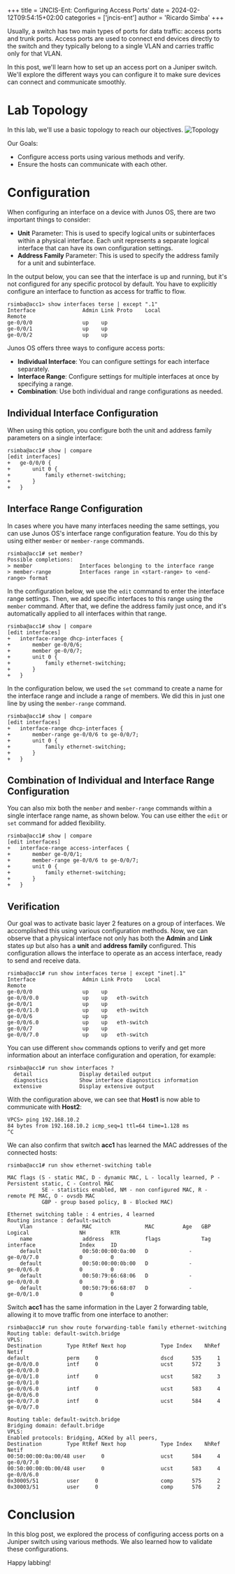 +++
title = 'JNCIS-Ent: Configuring Access Ports'
date = 2024-02-12T09:54:15+02:00
categories = ['jncis-ent']
author = 'Ricardo Simba'
+++

Usually, a switch has two main types of ports for data traffic: access ports and trunk ports. Access ports are used to connect end devices directly to the switch and they typically belong to a single VLAN and carries traffic only for that VLAN.

In this post, we'll learn how to set up an access port on a Juniper switch. We'll explore the different ways you can configure it to make sure devices can connect and communicate smoothly.

# Lab Topology
In this lab, we'll use a basic topology to reach our objectives.
![Topology](/images/junos_access_ports.jpg)

Our Goals:
- Configure access ports using various methods and verify.
- Ensure the hosts can communicate with each other.

# Configuration
When configuring an interface on a device with Junos OS, there are two important things to consider:
- **Unit** Parameter: This is used to specify logical units or subinterfaces within a physical interface. Each unit represents a separate logical interface that can have its own configuration settings. 
- **Address Family** Parameter: This is used to specify the address family for a unit and subinterface. 

In the output below, you can see that the interface is up and running, but it's not configured for any specific protocol by default. You have to explicitly configure an interface to function as access for traffic to flow.
```
rsimba@acc1> show interfaces terse | except ".1"
Interface               Admin Link Proto    Local                 Remote
ge-0/0/0                up    up
ge-0/0/1                up    up
ge-0/0/2                up    up
```
Junos OS offers three ways to configure access ports:
- **Individual Interface**: You can configure settings for each interface separately.
- **Interface Range**: Configure settings for multiple interfaces at once by specifying a range.
- **Combination**: Use both individual and range configurations as needed.

## Individual Interface Configuration
When using this option, you configure both the unit and address family parameters on a single interface:
```
rsimba@acc1# show | compare
[edit interfaces]
+   ge-0/0/0 {
+       unit 0 {
+           family ethernet-switching;
+       }
+   }
```

## Interface Range Configuration
In cases where you have many interfaces needing the same settings, you can use Junos OS's interface range configuration feature. You do this by using either `member` or `member-range` commands.
```
rsimba@acc1# set member?
Possible completions:
> member               Interfaces belonging to the interface range
> member-range         Interfaces range in <start-range> to <end-range> format
```
In the configuration below, we use the `edit` command to enter the interface range settings. Then, we add specific interfaces to this range using the `member` command. After that, we define the address family just once, and it's automatically applied to all interfaces within that range.
```
rsimba@acc1# show | compare
[edit interfaces]
+   interface-range dhcp-interfaces {
+       member ge-0/0/6;
+       member ge-0/0/7;
+       unit 0 {
+           family ethernet-switching;
+       }
+   }
```
In the configuration below, we used the `set` command to create a name for the interface range and include a range of members. We did this in just one line by using the `member-range` command.
```
rsimba@acc1# show | compare
[edit interfaces]
+   interface-range dhcp-interfaces {
+       member-range ge-0/0/6 to ge-0/0/7;
+       unit 0 {
+           family ethernet-switching;
+       }
+   }
```
## Combination of Individual and Interface Range Configuration
You can also mix both the `member` and `member-range` commands within a single interface range name, as shown below. You can use either the `edit` or `set` command for added flexibility.
```
rsimba@acc1# show | compare
[edit interfaces]
+   interface-range access-interfaces {
+       member ge-0/0/1;
+       member-range ge-0/0/6 to ge-0/0/7;
+       unit 0 {
+           family ethernet-switching;
+       }
+   }
```

## Verification
Our goal was to activate basic layer 2 features on a group of interfaces. We accomplished this using various configuration methods. Now, we can observe that a physical interface not only has both the **Admin** and **Link** states *up* but also has a **unit** and **address family** configured. This configuration allows the interface to operate as an access interface, ready to send and receive data.
```
rsimba@acc1# run show interfaces terse | except "inet|.1"
Interface               Admin Link Proto    Local                 Remote
ge-0/0/0                up    up
ge-0/0/0.0              up    up   eth-switch
ge-0/0/1                up    up
ge-0/0/1.0              up    up   eth-switch
ge-0/0/6                up    up
ge-0/0/6.0              up    up   eth-switch
ge-0/0/7                up    up
ge-0/0/7.0              up    up   eth-switch
```
You can use different `show` commands options to verify and get more information about an interface configuration and operation, for example:
```
rsimba@acc1# run show interfaces ?
  detail               Display detailed output
  diagnostics          Show interface diagnostics information
  extensive            Display extensive output
```

With the configuration above, we can see that **Host1** is now able to communicate with **Host2**:
```
VPCS> ping 192.168.10.2
84 bytes from 192.168.10.2 icmp_seq=1 ttl=64 time=1.128 ms
^C
```

We can also confirm that switch **acc1** has learned the MAC addresses of the connected hosts:
```
rsimba@acc1# run show ethernet-switching table

MAC flags (S - static MAC, D - dynamic MAC, L - locally learned, P - Persistent static, C - Control MAC
           SE - statistics enabled, NM - non configured MAC, R - remote PE MAC, O - ovsdb MAC
           GBP - group based policy, B - Blocked MAC)

Ethernet switching table : 4 entries, 4 learned
Routing instance : default-switch
    Vlan                MAC                 MAC         Age   GBP     Logical                NH        RTR
    name                address             flags             Tag     interface              Index     ID
    default             00:50:00:00:0a:00   D             -            ge-0/0/7.0             0         0
    default             00:50:00:00:0b:00   D             -            ge-0/0/6.0             0         0
    default             00:50:79:66:68:06   D             -            ge-0/0/0.0             0         0
    default             00:50:79:66:68:07   D             -            ge-0/0/1.0             0         0
```
Switch **acc1** has the same information in the Layer 2 forwarding table, allowing it to move traffic from one interface to another:
```
rsimba@acc1# run show route forwarding-table family ethernet-switching
Routing table: default-switch.bridge
VPLS:
Destination        Type RtRef Next hop           Type Index    NhRef Netif
default            perm     0                    dscd      535     1
ge-0/0/0.0         intf     0                    ucst      572     3 ge-0/0/0.0
ge-0/0/1.0         intf     0                    ucst      582     3 ge-0/0/1.0
ge-0/0/6.0         intf     0                    ucst      583     4 ge-0/0/6.0
ge-0/0/7.0         intf     0                    ucst      584     4 ge-0/0/7.0

Routing table: default-switch.bridge
Bridging domain: default.bridge
VPLS:
Enabled protocols: Bridging, ACKed by all peers,
Destination        Type RtRef Next hop           Type Index    NhRef Netif
00:50:00:00:0a:00/48 user     0                  ucst      584     4 ge-0/0/7.0
00:50:00:00:0b:00/48 user     0                  ucst      583     4 ge-0/0/6.0
0x30005/51         user     0                    comp      575     2
0x30003/51         user     0                    comp      576     2
```

# Conclusion
In this blog post, we explored the process of configuring access ports on a Juniper switch using various methods. We also learned how to validate these configurations.

Happy labbing!

